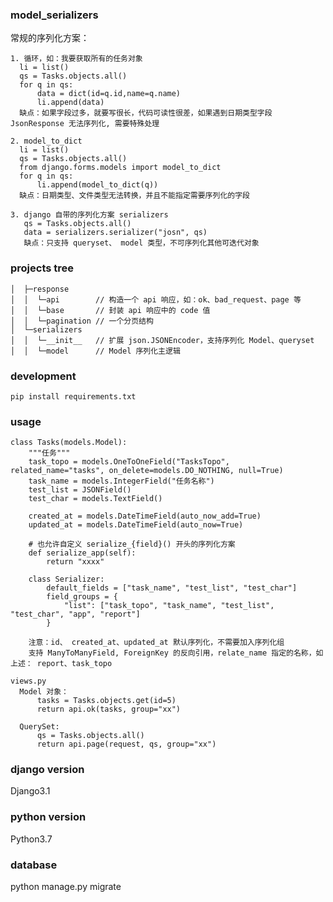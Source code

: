 ### model_serializers
  常规的序列化方案：
  
    1. 循环，如：我要获取所有的任务对象
      li = list()
      qs = Tasks.objects.all()
      for q in qs:
          data = dict(id=q.id,name=q.name)
          li.append(data)
      缺点：如果字段过多，就要写很长，代码可读性很差，如果遇到日期类型字段 JsonResponse 无法序列化, 需要特殊处理
      
    2. model_to_dict
      li = list()
      qs = Tasks.objects.all()
      from django.forms.models import model_to_dict
      for q in qs:
          li.append(model_to_dict(q))
      缺点：日期类型、文件类型无法转换，并且不能指定需要序列化的字段
      
    3. django 自带的序列化方案 serializers
       qs = Tasks.objects.all()
       data = serializers.serializer("josn", qs)
       缺点：只支持 queryset、 model 类型，不可序列化其他可迭代对象

### projects tree

    │  ├─response
    │  │  └─api        // 构造一个 api 响应，如：ok、bad_request、page 等
    │  │  └─base       // 封装 api 响应中的 code 值
    │  │  └─pagination // 一个分页结构
    │  └─serializers
    │  │  └─__init__   // 扩展 json.JSONEncoder，支持序列化 Model、queryset
    │  │  └─model      // Model 序列化主逻辑
    
### development

    pip install requirements.txt

### usage
    class Tasks(models.Model):
        """任务"""
        task_topo = models.OneToOneField("TasksTopo", related_name="tasks", on_delete=models.DO_NOTHING, null=True)
        task_name = models.IntegerField("任务名称")
        test_list = JSONField()
        test_char = models.TextField()

        created_at = models.DateTimeField(auto_now_add=True)
        updated_at = models.DateTimeField(auto_now=True)
        
        # 也允许自定义 serialize_{field}() 开头的序列化方案
        def serialize_app(self):
            return "xxxx"

        class Serializer:
            default_fields = ["task_name", "test_list", "test_char"]
            field_groups = {
                "list": ["task_topo", "task_name", "test_list", "test_char", "app", "report"]
            }
            
        注意：id、 created_at、updated_at 默认序列化，不需要加入序列化组
        支持 ManyToManyField, ForeignKey 的反向引用，relate_name 指定的名称，如上述： report、task_topo
 
    views.py       
      Model 对象：
          tasks = Tasks.objects.get(id=5)
          return api.ok(tasks, group="xx")

      QuerySet:
          qs = Tasks.objects.all()
          return api.page(request, qs, group="xx")

### django version
  Django3.1

### python version
  Python3.7

### database
  python manage.py migrate
